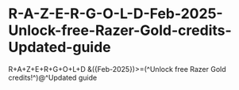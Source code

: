 # R-A-Z-E-R-G-O-L-D-Feb-2025-Unlock-free-Razer-Gold-credits-Updated-guide
R+A+Z+E+R+G+O+L+D &amp;({Feb-2025})>=(^Unlock free Razer Gold credits!^)@^Updated guide
